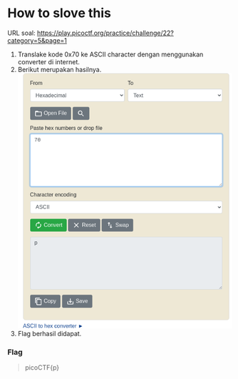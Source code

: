 # How to slove this

URL soal: https://play.picoctf.org/practice/challenge/22?category=5&page=1

1. Translake kode 0x70 ke ASCII character dengan menggunakan converter di internet.
2. Berikut merupakan hasilnya.<br>
![gambar1](images/gambar01_Gener_08.png)
3. Flag berhasil didapat.

### Flag
>picoCTF{p}